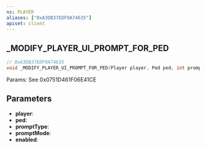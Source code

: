 ```yaml
---
ns: PLAYER
aliases: ["0xA3DB37EDF9A74635"]
apiset: client
---
```

## _MODIFY_PLAYER_UI_PROMPT_FOR_PED

```c
// 0xA3DB37EDF9A74635
void _MODIFY_PLAYER_UI_PROMPT_FOR_PED(Player player, Ped ped, int promptType, int promptMode, BOOL enabled);
```

Params: See 0x0751D461F06E41CE

## Parameters
* **player**:
* **ped**:
* **promptType**:
* **promptMode**:
* **enabled**: